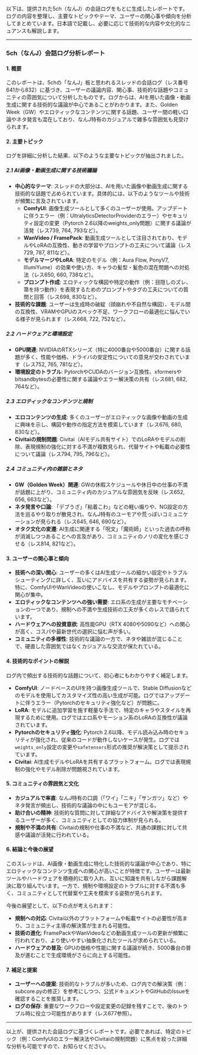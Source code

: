 以下は、提供された5ch（なんJ）の会話ログをもとに生成したレポートです。ログの内容を整理し、主要なトピックやテーマ、ユーザーの関心事や傾向を分析してまとめています。日本語で記載し、必要に応じて技術的な内容や文化的なニュアンスも解説します。

---

### 5ch（なんJ）会話ログ分析レポート

#### 1. 概要
このレポートは、5chの「なんJ」板と思われるスレッドの会話ログ（レス番号641から832）に基づき、ユーザーの議論内容、関心事、技術的な話題やコミュニティの雰囲気について分析したものです。ログからは、AIを用いた画像・動画生成に関する技術的な議論が中心であることがわかります。また、Golden Week（GW）やエロティックなコンテンツに関する話題、ユーザー間の軽い口論やネタ発言も混在しており、なんJ特有のカジュアルで雑多な雰囲気も見受けられます。

#### 2. 主要トピック
ログを詳細に分析した結果、以下のような主要なトピックが抽出されました。

##### 2.1 AI画像・動画生成に関する技術議論
- **中心的なテーマ**: スレッドの大部分は、AIを用いた画像や動画生成に関する技術的な話題で占められています。具体的には、以下のようなツールや技術が頻繁に言及されています。
  - **ComfyUI**: 画像生成ツールとして多くのユーザーが使用。アップデートに伴うエラー（例：UltralyticsDetectorProviderのエラー）やセキュリティ設定の変更（Pytorch 2.6以降のweights_only問題）に関する議論が活発（レス739, 764, 793など）。
  - **WanVideo / FramePack**: 動画生成ツールとして注目されており、モデルやLoRAの互換性、動きの学習やプロンプトの工夫について議論（レス729, 787, 811など）。
  - **モデルマージやLoRA**: 特定のモデル（例：Aura Flow, PonyV7, IllumiYume）の効果や使い方、キャラの髪型・髪色の混在問題への対処法（レス650, 660, 738など）。
  - **プロンプト作成**: エロティックな構図や特定の動作（例：目隠しのズレ、箒を持つ動作）を表現するためのプロンプトやタグの工夫についての質問と回答（レス698, 830など）。
- **技術的な課題**: ユーザーは生成時の破綻（顔崩れや不自然な構図）、モデル間の互換性、VRAMやGPUのスペック不足、ワークフローの最適化に悩んでいる様子が見られます（レス668, 722, 752など）。

##### 2.2 ハードウェアと環境設定
- **GPU関連**: NVIDIAのRTXシリーズ（特に4000番台や5000番台）に関する話題が多く、性能や価格、ドライバの安定性についての意見が交わされています（レス752, 765, 781など）。
- **環境設定のトラブル**: PytorchやCUDAのバージョン互換性、xformersやbitsandbytesの必要性に関する議論やエラー解決策の共有（レス681, 682, 764など）。

##### 2.3 エロティックなコンテンツと規制
- **エロコンテンツの生成**: 多くのユーザーがエロティックな画像や動画の生成に興味を示し、構図や動作の指定方法を模索しています（レス676, 680, 830など）。
- **Civitaiの規制問題**: Civitai（AIモデル共有サイト）でのLoRAやモデルの削除、表現規制の強化に対する不満が複数見られ、代替サイトや転載の必要性について議論（レス794, 795, 796など）。

##### 2.4 コミュニティ内の雑談とネタ
- **GW（Golden Week）関連**: GWの休暇スケジュールや休日中の仕事の不満が話題に上がり、コミュニティ内のカジュアルな雰囲気を反映（レス652, 656, 663など）。
- **ネタ発言や口論**: 「デブうざ」「粘着こわ」などの軽い煽りや、NG設定の方法を巡るやり取りが散見され、なんJ特有のユーモアや荒っぽいコミュニケーションが見られる（レス645, 646, 690など）。
- **オタク文化の変遷**: AI生成に関連する「呪文」「魔術師」といった過去の呼称が消滅しつつあることへの言及があり、コミュニティのノリの変化を感じさせる（レス814, 821など）。

#### 3. ユーザーの関心事と傾向
- **技術への深い関心**: ユーザーの多くはAI生成ツールの細かい設定やトラブルシューティングに詳しく、互いにアドバイスを共有する姿勢が見られます。特に、ComfyUIやWanVideoの使いこなし、モデルやプロンプトの最適化に関心が集中。
- **エロティックなコンテンツへの強い需要**: エロ系の生成が主要なモチベーションの一つであり、規制への不満や生成技術の工夫が多くのレスで語られています。
- **ハードウェアへの投資意欲**: 高性能GPU（RTX 4080や5090など）への関心が高く、コスパや最新世代の選択に悩む声が多い。
- **コミュニティの多様性**: 技術的な議論の一方で、ネタや雑談が混じることで、硬直した雰囲気ではなくカジュアルな交流が保たれている。

#### 4. 技術的なポイントの解説
ログ内で頻出する技術的な話題について、初心者にもわかりやすく補足します。
- **ComfyUI**: ノードベースのUIを持つ画像生成ツールで、Stable Diffusionなどのモデルを使用してカスタマイズ性の高い生成が可能。ログではアップデートに伴うエラー（Pytorchのセキュリティ強化など）が問題に。
- **LoRA**: モデルに追加学習を施す軽量な手法で、特定のキャラやスタイルを再現するために使用。ログではエロ系やモーション系のLoRAの互換性が議論されています。
- **Pytorchのセキュリティ強化**: Pytorch 2.6以降、モデル読み込み時のセキュリティが強化され、従来のコードが動作しないケースが発生。ログでは`weights_only`設定の変更や`safetensors`形式の推奨が解決策として提示されています。
- **Civitai**: AI生成モデルやLoRAを共有するプラットフォーム。ログでは表現規制の強化やモデル削除が問題視されています。

#### 5. コミュニティの雰囲気と文化
- **カジュアルで率直**: なんJ特有の口調（「ワイ」「ニキ」「サンガツ」など）やネタ発言が頻出し、技術的な議論の中にもユーモアが混じる。
- **助け合いの精神**: 技術的な質問に対して詳細なアドバイスや解決策を提供するユーザーが多く、コミュニティとしての協力体制が見られる。
- **規制や不満の共有**: Civitaiの規制や仕事の不満など、共通の課題に対して共感や議論が活発に行われている。

#### 6. 結論と今後の展望
このスレッドは、AI画像・動画生成に特化した技術的な議論が中心であり、特にエロティックなコンテンツ生成への関心が高いことが特徴です。ユーザーは最新ツールやハードウェアを積極的に取り入れ、互いに知識を共有しながら課題解決に取り組んでいます。一方で、規制や環境設定のトラブルに対する不満も多く、コミュニティとして代替案や工夫を模索する姿勢が見られます。

今後の展望として、以下の点が考えられます：
- **規制への対応**: Civitai以外のプラットフォームや転載サイトの必要性が高まり、コミュニティ主導の解決策が生まれる可能性。
- **技術の進化**: FramePackやWanVideoなどの動画生成ツールの更新が頻繁に行われており、より使いやすい抽象化されたツールが求められている。
- **ハードウェアの普及**: GPUの価格や性能に関する議論が続き、5000番台の普及が進むことで生成環境がさらに向上する可能性。

#### 7. 補足と提案
- **ユーザーへの提案**: 技術的なトラブルが多いため、ログ内での解決策（例：subcore.pyの修正）を参考にしつつ、公式ドキュメントやGitHubのIssueを確認することを推奨します。
- **ログの保存**: 重要なワークフローや設定変更の記録を残すことで、後のトラブル時に役立つ可能性があります（レス677参照）。

---

以上が、提供された会話ログに基づくレポートです。必要であれば、特定のトピック（例：ComfyUIのエラー解決法やCivitaiの規制問題）に焦点を絞った詳細な分析も可能ですので、お知らせください。